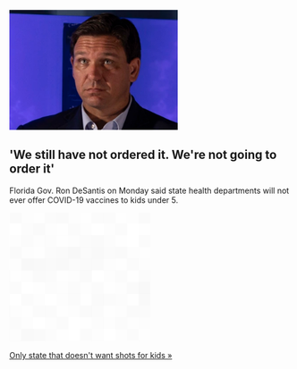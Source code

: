 
!['We still have not ordered it. We're not going to order it'](./20220621175843.png)
## 'We still have not ordered it. We're not going to order it'

Florida Gov. Ron DeSantis on Monday said state health departments will not ever offer COVID-19 vaccines to kids under 5.

![pic](../square_bg.png)

[Only state that doesn't want shots for kids »](https://www.yahoo.com/news/florida-gov-ron-desantis-not-192200015.html)
